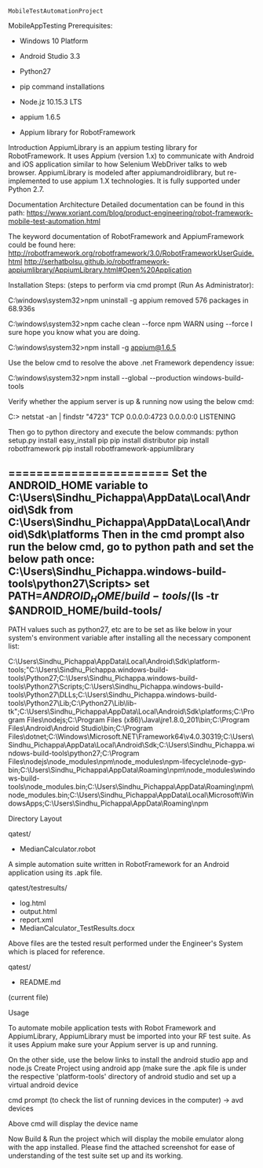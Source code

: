                                                   MobileTestAutomationProject

MobileAppTesting Prerequisites:

- Windows 10 Platform 

- Android Studio 3.3

- Python27

- pip command installations

- Node.jz 10.15.3 LTS

- appium 1.6.5

- Appium library for RobotFramework

Introduction
AppiumLibrary is an appium testing library for RobotFramework.
It uses Appium (version 1.x) to communicate with Android and iOS application similar to how Selenium WebDriver talks to web browser.
AppiumLibrary is modeled after appiumandroidlibrary, but re-implemented to use appium 1.X technologies.
It is fully supported under Python 2.7.

Documentation
Architecture Detailed documentation can be found in this path:
https://www.xoriant.com/blog/product-engineering/robot-framework-mobile-test-automation.html

The keyword documentation of RobotFramework and AppiumFramework could be found here:
http://robotframework.org/robotframework/3.0/RobotFrameworkUserGuide.html
http://serhatbolsu.github.io/robotframework-appiumlibrary/AppiumLibrary.html#Open%20Application

Installation Steps: (steps to perform via cmd prompt (Run As Administrator):

C:\windows\system32>npm uninstall -g appium
removed 576 packages in 68.936s

C:\windows\system32>npm cache clean --force
npm WARN using --force I sure hope you know what you are doing.

C:\windows\system32>npm install -g appium@1.6.5

Use the below cmd to resolve the above .net Framework dependency issue:

C:\windows\system32>npm install --global --production windows-build-tools

Verify whether the appium server is up & running now using the below cmd:

C:\> netstat -an | findstr "4723"
  TCP    0.0.0.0:4723           0.0.0.0:0              LISTENING

Then go to python directory and execute the below commands:
python setup.py install
easy_install pip
pip install distributor
pip install robotframework
pip install robotframework-appiumlibrary

=======================
Set the ANDROID_HOME variable to C:\Users\Sindhu_Pichappa\AppData\Local\Android\Sdk from C:\Users\Sindhu_Pichappa\AppData\Local\Android\Sdk\platforms
Then in the cmd prompt also run the below cmd, go to python path and set the below path once:
C:\Users\Sindhu_Pichappa\.windows-build-tools\python27\Scripts> set PATH=$ANDROID_HOME/build-tools/$(ls -tr $ANDROID_HOME/build-tools/
----
PATH values such as python27, etc are to be set as like below in your system's environment variable after installing all the necessary component list:

C:\Users\Sindhu_Pichappa\AppData\Local\Android\Sdk\platform-tools;"C:\Users\Sindhu_Pichappa\.windows-build-tools\Python27;C:\Users\Sindhu_Pichappa\.windows-build-tools\Python27\Scripts;C:\Users\Sindhu_Pichappa\.windows-build-tools\Python27\DLLs;C:\Users\Sindhu_Pichappa\.windows-build-tools\Python27\Lib;C:\Python27\Lib\lib-tk";C:\Users\Sindhu_Pichappa\AppData\Local\Android\Sdk\platforms;C:\Program Files\nodejs\;C:\Program Files (x86)\Java\jre1.8.0_201\bin;C:\Program Files\Android\Android Studio\bin;C:\Program Files\dotnet\;C:\Windows\Microsoft.NET\Framework64\v4.0.30319;C:\Users\Sindhu_Pichappa\AppData\Local\Android\Sdk;C:\Users\Sindhu_Pichappa\.windows-build-tools\python27;C:\Program Files\nodejs\node_modules\npm\node_modules\npm-lifecycle\node-gyp-bin;C:\Users\Sindhu_Pichappa\AppData\Roaming\npm\node_modules\windows-build-tools\node_modules\.bin;C:\Users\Sindhu_Pichappa\AppData\Roaming\npm\node_modules\.bin;C:\Users\Sindhu_Pichappa\AppData\Local\Microsoft\WindowsApps;C:\Users\Sindhu_Pichappa\AppData\Roaming\npm

Directory Layout 

qatest/

  - MedianCalculator.robot
  
  A simple automation suite written in RobotFramework for an Android application using its .apk file.
  
qatest/testresults/
  
  - log.html
  - output.html
  - report.xml
  - MedianCalculator_TestResults.docx
  
  Above files are the tested result performed under the Engineer's System which is placed for reference.

qatest/

  - README.md
  
  (current file)

Usage

To automate mobile application tests with Robot Framework and AppiumLibrary, AppiumLibrary must be imported into your RF test suite.
As it uses Appium make sure your Appium server is up and running.

On the other side, use the below links to install the android studio app and node.js
Create Project using android app (make sure the .apk file is under the respective 'platform-tools' directory of android studio and set up a virtual android device

cmd prompt (to check the list of running devices in the computer) -> avd devices

Above cmd will display the device name

Now Build & Run the project which will display the mobile emulator along with the app installed.
Please find the attached screenshot for ease of understanding of the test suite set up and its working.

